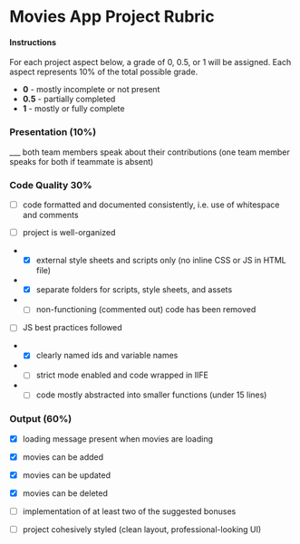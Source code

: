 # Movies App Project Rubric

#### Instructions

For each project aspect below, a grade of 0, 0.5, or 1 will be assigned. Each aspect represents 10% of the total possible grade.

- **0** - mostly incomplete or not present
- **0.5** - partially completed
- **1** - mostly or fully complete


### Presentation (10%)

___ both team members speak about their contributions (one team member speaks for both if teammate is absent)

### Code Quality 30%

- [ ] code formatted and documented consistently, i.e. use of whitespace and comments

- [ ] project is well-organized

- - [x] external style sheets and scripts only (no inline CSS or JS in HTML file)
- - [x] separate folders for scripts, style sheets, and assets
- - [ ] non-functioning (commented out) code has been removed

- [ ] JS best practices followed

- - [x] clearly named ids and variable names
- - [ ] strict mode enabled and code wrapped in IIFE
- - [ ] code mostly abstracted into smaller functions (under 15 lines)

### Output (60%)

- [x] loading message present when movies are loading

- [x] movies can be added

- [x] movies can be updated

- [x] movies can be deleted

- [ ] implementation of at least two of the suggested bonuses

- [ ] project cohesively styled (clean layout, professional-looking UI)